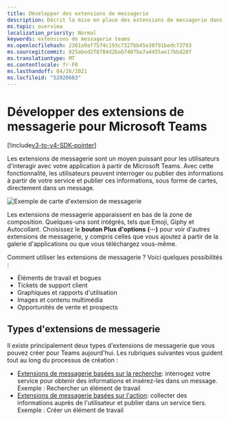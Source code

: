 ```yaml
---
title: Développer des extensions de messagerie
description: Décrit la mise en place des extensions de messagerie dans Microsoft Teams
ms.topic: overview
localization_priority: Normal
keywords: extensions de messagerie teams
ms.openlocfilehash: 2301a9af7574c193c7327bb45e38f91bedc73793
ms.sourcegitcommit: 825abed2f8784d2bab7407ba7a4455ae17bbd28f
ms.translationtype: MT
ms.contentlocale: fr-FR
ms.lasthandoff: 04/26/2021
ms.locfileid: "52020603"
---
```

# <a name="develop-messaging-extensions-for-microsoft-teams"></a>Développer des extensions de messagerie pour Microsoft Teams

[!include[v3-to-v4-SDK-pointer](~/includes/v3-to-v4-pointer-me.md)]

Les extensions de messagerie sont un moyen puissant pour les utilisateurs d'interagir avec votre application à partir de Microsoft Teams. Avec cette fonctionnalité, les utilisateurs peuvent interroger ou publier des informations à partir de votre service et publier ces informations, sous forme de cartes, directement dans un message.

![Exemple de carte d'extension de messagerie](~/assets/images/compose-extensions/ceexample.png)

Les extensions de messagerie apparaissent en bas de la zone de composition. Quelques-uns sont intégrés, tels que Emoji, Giphy et Autocollant. Choisissez le **bouton Plus d'options** **(&#8943;)** pour voir d'autres extensions de messagerie, y compris celles que vous ajoutez à partir de la galerie d'applications ou que vous téléchargez vous-même.

Comment utiliser les extensions de messagerie ? Voici quelques possibilités :

* Éléments de travail et bogues
* Tickets de support client
* Graphiques et rapports d'utilisation
* Images et contenu multimédia
* Opportunités de vente et prospects

## <a name="types-of-messaging-extensions"></a>Types d'extensions de messagerie

Il existe principalement deux types d'extensions de messagerie que vous pouvez créer pour Teams aujourd'hui. Les rubriques suivantes vous guident tout au long du processus de création :

* [Extensions de messagerie basées sur la recherche](~/resources/messaging-extension-v3/search-extensions.md): interrogez votre service pour obtenir des informations et insérez-les dans un message. Exemple : Rechercher un élément de travail
* [Extensions de messagerie basées sur l'action](~/resources/messaging-extension-v3/create-extensions.md): collecter des informations auprès de l'utilisateur et publier dans un service tiers. Exemple : Créer un élément de travail

